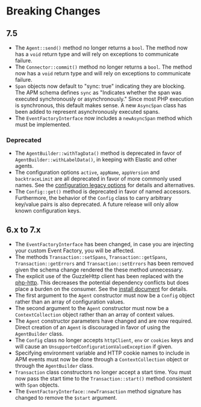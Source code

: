 
# Breaking Changes

## 7.5

* The `Agent::send()` method no longer returns a `bool`. The method now has a `void` return type and will rely on exceptions to communicate failure.
* The `Connector::commit()` method no longer returns a `bool`. The method now has a `void` return type and will rely on exceptions to communicate failure.
* `Span` objects now default to "sync: true" indicating they are blocking. The APM schema defines `sync` as "Indicates whether the span was executed synchronously or asynchronously." Since most PHP execution is synchronous, this default makes sense. A new `AsyncSpan` class has been added to represent asynchronously executed spans.
* The `EventFactoryInterface` now includes a `newAsyncSpan` method which must be implemented.

### Deprecated

* The `AgentBuilder::withTagData()` method is deprecated in favor of `AgentBuilder::withLabelData()`, in keeping with Elastic and other agents.
* The configuration options `active`, `appName`, `appVersion` and `backtraceLimit` are all deprecated in favor of more commonly used names. See the [configuration legacy options](config.md) for details and alternatives.
* The `Config::get()` method is deprecated in favor of named accessors. Furthermore, the behavior of the `Config` class to carry arbitrary key/value pairs is also deprecated. A future release will only allow known configuration keys.

## 6.x to 7.x
* The `EventFactoryInterface` has been changed, in case you are injecting your custom Event Factory, you will be affected.
* The methods `Transaction::setSpans`, `Transaction::getSpans`, `Transaction::getErrors` and `Transaction::setErrors` has been removed given the schema change rendered the these method unnecessary.
* The explicit use of the GuzzleHttp client has been replaced with the [php-http](http://docs.php-http.org/). This decreases the potential dependency conflicts but does place a burden on the consumer. See the [install document](install.md) for details.
* The first argument to the `Agent` constructor must now be a `Config` object rather than an array of configuration values.
* The second argument to the `Agent` constructor must now be a `ContextCollection` object rather than an array of context values.
* The `Agent` constructor parameters have changed and are now required. Direct creation of an `Agent` is discouraged in favor of using the `AgentBuilder` class.
* The `Config` class no longer accepts `httpClient`, `env` or `cookies` keys and will cause an `UnsupportedConfigurationValueException` if given.
* Specifying environment variable and HTTP cookie names to include in APM events must now be done through a `ContextCollection` object or through the `AgentBuilder` class.
* `Transaction` class constructors no longer accept a start time. You must now pass the start time to the `Transaction::start()` method consistent with `Span` objects.
* The `EventFactoryInterface::newTransaction` method signature has changed to remove the `$start` argument.
